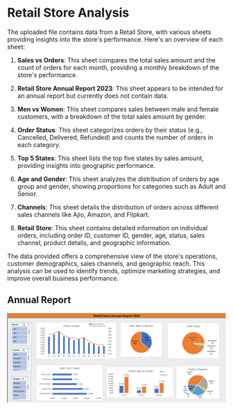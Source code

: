 # Retail Store Analysis

The uploaded file contains data from a Retail Store, with various sheets providing insights into the store's performance. Here's an overview of each sheet:

1. **Sales vs Orders**: This sheet compares the total sales amount and the count of orders for each month, providing a monthly breakdown of the store's performance.

2. **Retail Store Annual Report 2023**: This sheet appears to be intended for an annual report but currently does not contain data.

3. **Men vs Women**: This sheet compares sales between male and female customers, with a breakdown of the total sales amount by gender.

4. **Order Status**: This sheet categorizes orders by their status (e.g., Cancelled, Delivered, Refunded) and counts the number of orders in each category.

5. **Top 5 States**: This sheet lists the top five states by sales amount, providing insights into geographic performance.

6. **Age and Gender**: This sheet analyzes the distribution of orders by age group and gender, showing proportions for categories such as Adult and Senior.

7. **Channels**: This sheet details the distribution of orders across different sales channels like Ajio, Amazon, and Flipkart.

8. **Retail Store**: This sheet contains detailed information on individual orders, including order ID, customer ID, gender, age, status, sales channel, product details, and geographic information.

The data provided offers a comprehensive view of the store's operations, customer demographics, sales channels, and geographic reach. This analysis can be used to identify trends, optimize marketing strategies, and improve overall business performance.
## Annual Report
![](/report.png)
